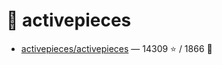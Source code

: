 # 👤 activepieces

- [activepieces/activepieces](https://github.com/activepieces/activepieces) — 14309 ⭐️ / 1866 🍴
